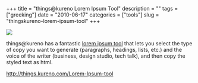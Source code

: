 +++
title = "things@kureno Lorem Ipsum Tool"
description = ""
tags = ["greeking"]
date = "2010-06-17"
categories = ["tools"]
slug = "thingskureno-lorem-ipsum-tool"
+++


<div class="tool-screenshot mb1"><a href="http://things.kureno.com/Lorem-Ipsum-tool"><img id='bluga-thumbnail-2681' class='bluga-thumbnail custom' src='http://media.konigi.com/bluga/
wt522fb02fb139b_custom.jpg'/></a></div><p>things@kureno has a fantastic <a href="http://things.kureno.com/Lorem-Ipsum-tool">lorem ipsum tool</a> that lets you select the type of copy you want to generate (paragraphs, headings, lists, etc.) and the voice of the writer (business, design studio, tech talk), and then copy the styled text as html.</p>

  
<p><a href="http://things.kureno.com/Lorem-Ipsum-tool">http://things.kureno.com/Lorem-Ipsum-tool</a></p>
      
